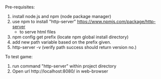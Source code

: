 Pre-requisites:
1. install node.js and npm (node package manager)
2. use npm to install "http-server" https://www.npmjs.com/package/http-server
   - to serve html files
3. npm config get prefix (locate npm global install directory)
4. add new path variable based on the prefix given.
5. http-server -v (verify path success should return version no.)


To test game:
1. run command "http-server" within project directory
2. Open url http://localhost:8080/ in web-browser
